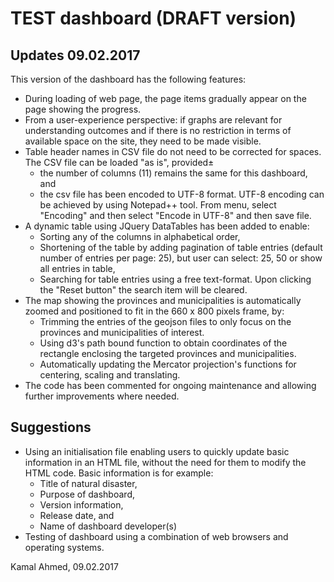 # TEST dashboard (DRAFT version)

## Updates 09.02.2017
This version of the dashboard has the following features:

* During loading of web page, the page items gradually appear on the page showing the progress. 
* From a user-experience perspective: if graphs are relevant for understanding outcomes and if there is no restriction in terms of available space on the site, they need to be made visible.
* Table header names in CSV file do not need to be corrected for spaces. The CSV file can be loaded "as is", provided±
  * the number of columns (11) remains the same for this dashboard, and
  * the csv file has been encoded to UTF-8 format. UTF-8 encoding can be achieved by using Notepad++ tool. From menu, select "Encoding" and then select "Encode in UTF-8" and then save file.
* A dynamic table using JQuery DataTables has been added to enable:
  * Sorting any of the columns in alphabetical order,
  * Shortening of the table by adding pagination of table entries (default number of entries per page: 25), but user can select: 25, 50 or show all entries in table,
  * Searching for table entries using a free text-format. Upon clicking the "Reset button" the search item will be cleared.
* The map showing the provinces and municipalities is automatically zoomed and positioned to fit in the 660 x 800 pixels frame, by:
  * Trimming the entries of the geojson files to only focus on the provinces and municipalities of interest.
  * Using d3's path bound function to obtain coordinates of the rectangle enclosing the targeted provinces and municipalities.
  * Automatically updating the Mercator projection's functions for centering, scaling and translating.
* The code has been commented for ongoing maintenance and allowing further improvements where needed.

## Suggestions
* Using an initialisation file enabling users to quickly update basic information in an HTML file, without the need for them to modify the HTML code. Basic information is for example:
  * Title of natural disaster,
  * Purpose of dashboard,
  * Version information,
  * Release date, and
  * Name of dashboard developer(s)
* Testing of dashboard using a combination of web browsers and operating systems.

Kamal Ahmed, 09.02.2017
